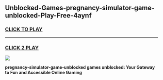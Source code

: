 
## Unblocked-Games-pregnancy-simulator-game-unblocked-Play-Free-4aynf
<h3>
<a href="https://premium76.site?title=pregnancy-simulator-game-unblocked&ref=18A1">CLICK TO PLAY</a></h3>
<hr>

<h3>
<a href="https://premium76.site?title=pregnancy-simulator-game-unblocked&ref=18A1">CLICK 2 PLAY</a>
  
</h3>

<a href="https://premium76.site?title=pregnancy-simulator-game-unblocked&ref=18A1"><img src="https://clearcache.store/games.png"></a>


**pregnancy-simulator-game-unblocked games unblocked: Your Gateway to Fun and Accessible Online Gaming**
